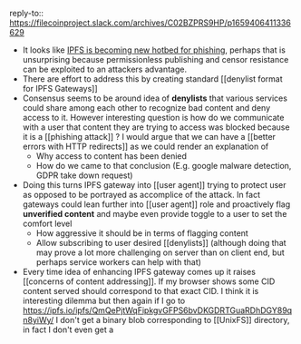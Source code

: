 reply-to:: https://filecoinproject.slack.com/archives/C02BZPRS9HP/p1659406411336629

- It looks like [IPFS is becoming new hotbed for phishing](https://www.trustwave.com/en-us/resources/blogs/spiderlabs-blog/ipfs-the-new-hotbed-of-phishing/), perhaps that is unsurprising because permissionless publishing and censor resistance can be exploited to an attackers advantage.
- There are effort to address this by creating standard [[denylist format for IPFS Gateways]]
- Consensus seems to be around idea of **denylists** that various services could share among each other to recognize bad content and deny access to it. However interesting question is how do we communicate with a user that content they are trying to access was blocked because it is a [[phishing attack]] ? I would argue that we can have a [[better errors with HTTP redirects]] as we could render an explanation of
	- Why access to content has been denied
	- How do we came to that conclusion (E.g. google malware detection, GDPR take down request)
- Doing this turns IPFS gateway into [[user agent]] trying to protect user as opposed to be portrayed as accomplice of the attack. In fact gateways could lean further into [[user agent]] role and proactively flag **unverified content** and maybe even provide toggle to a user to set the comfort level
	- How aggressive it should be in terms of flagging content
	- Allow subscribing to user desired [[denylists]] (although doing that may prove a lot more challenging on server than on client end, but perhaps service workers can help with that)
- Every time idea of enhancing IPFS gateway comes up it raises [[concerns of content addressing]]. If my browser shows some CID content served should correspond to that exact CID. I think it is interesting dilemma but then again if I go to https://ipfs.io/ipfs/QmQePjtWqFipkgvGFPS6bvDKGDRTGuaRDhDGY89qn8yiWy/ I don't get a binary blob corresponding to [[UnixFS]] directory, in fact I don't even get a